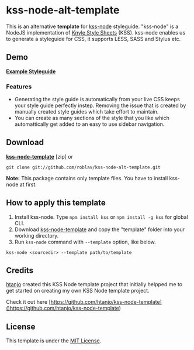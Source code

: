 kss-node-alt-template
=====================

This is an alternative **template** for [kss-node](https://github.com/hughsk/kss-node) styleguide.
"kss-node" is a NodeJS implementation of [Knyle Style Sheets](https://github.com/kneath/kss) (KSS).
kss-node enables us to generate a styleguide for CSS, it supports LESS, SASS and Stylus etc.

Demo
----
**[Example Styleguide](http://roblav.github.io/kss-node-alt-template/)**

### Features
* Generating the style guide is automatically from your live CSS keeps your style guide perfectly instep. Removing the issue that is created by manually created style guides which take effort to maintain.
* You can create as many sections of the style that you like which automattically get added to an easy to use sidebar navigation.


Download
--------
**[kss-node-template](https://github.com/roblav/kss-node-alt-template/archive/master.zip)** [zip] or

```
git clone git://github.com/roblav/kss-node-alt-template.git
```

**Note:** This package contains only template files.
You have to install kss-node at first.


How to apply this template
--------------------------
1. Install kss-node. Type `npm install kss` or `npm install -g kss` for global CLI.
2. Download [kss-node-template](https://github.com/roblav/kss-node-alt-template/archive/master.zip) and copy the "template" folder into your working directory.
3. Run `kss-node` command with `--template` option, like below.

```
kss-node <sourcedir> --template path/to/template
```

Credits
--------------------------

[htanjo](https://github.com/htanjo) created this KSS Node template project that initially helpped me to get started on creating my own KSS Node template project.

Check it out here [https://github.com/htanjo/kss-node-template]()https://github.com/htanjo/kss-node-template)

License
-------
This template is under the [MIT License](https://github.com/roblav/kss-node-alt-template/blob/master/LICENSE).
